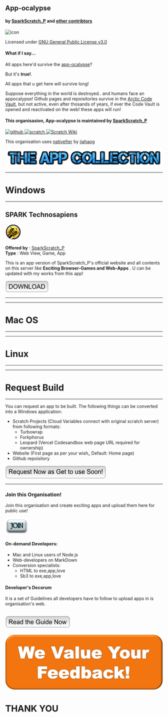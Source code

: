 ## App-ocalypse
#### by [SparkScratch_P](https://github.com/SparkScratch-P) and [other contribtors](https://github.com/orgs/App-ocalypse/people)
![icon](https://raw.githubusercontent.com/SparkScratch-P/Home/main/favicon.ico) 

Licensed under [GNU General Public License v3.0](https://github.com/App-ocalypse/App-ocalypse/blob/main/LICENSE)

#### What if I say...
   All apps here'd survive the [app-ocalypse](https://techcrunch.com/2017/06/05/apples-idea-of-an-apocalypse-is-a-world-without-apps/)?
   
  But it's **true!**.
  
  All apps that u get here will survive long!
  
  Suppose everything in the world is destroyed.. and humans face an appocalypse! Github pages and repoisitories survive in the [Arctic Code Vault](https://archiveprogram.github.com/), but not active, even after thosands of years, if ever the Code Vault is opened and reactivated on the web! these apps will 
 run!

#### This organisasion, **App-ocalypse** is maintained by [SparkScratch_P](https://sparkscratch-p.github.io/Home/)
[![github](https://raw.githubusercontent.com/SparkScratch-P/Home/gh-pages/github.png) ](https://github.com/SparkScratch-P) [ ![scratch](https://raw.githubusercontent.com/SparkScratch-P/Home/gh-pages/scratch.png) ](https://scratch.mit.edu/users/SparkScratch_P/) [ ![Scratch Wiki](https://raw.githubusercontent.com/SparkScratch-P/Home/gh-pages/scratch%20wiki.png)](https://en.scratch-wiki.info/wiki/User:SparkScratch_P)

This organisation uses [nativefier](https://github.com/jiahaog/nativefier#nativefier) by [jiahaog](https://jiahao.codes/)



![i](https://raw.githubusercontent.com/App-ocalypse/App-ocalypse/gh-pages/cooltext375090719842647.png)
___

# Windows
---
## SPARK Technosapiens
<img src="https://raw.githubusercontent.com/App-ocalypse/App-ocalypse/gh-pages/SPARK%20icon.jpg" alt="icon 1" width="50"/> 

**Offered by** : [SparkScratch_P](https://github.com/SparkScratch-P)  
**Type** : Web View, Game, App

 This is an app version of SparkScratch_P's official website and all contents on this server like **Exciting Browser-Games and Web-Apps** . U can be updated with my works from this app!
 
  [![download](https://raw.githubusercontent.com/App-ocalypse/App-ocalypse/gh-pages/download_btn.png)](https://doc-14-b4-docs.googleusercontent.com/docs/securesc/em974gdci7e49pp7n30e4q7l8jtjflt9/32mdfa15soopcrkhv433l1535knea0us/1611764100000/01539878000197523635/01539878000197523635/1TciFiOoneijTFMtjfBM7Nekzx1i9M5Gj?e=download&authuser=0&nonce=vl85nlc6khi8e&user=01539878000197523635&hash=tvcto4lrl4vrs6uk9loc17vj4nl5bva3 )

 ---
---
# Mac OS
---
---
# Linux
---
---
# Request Build
---
You can request an app to be built. The following things can be converted into a Windows application:
- Scratch Projects (Cloud Variables connect with original scratch server) from following formats:
   - Turbowrap
   - Forkphorus
   - Leopard (Vercel Codesandbox web page URL required for ownership)
- Website (First page as per your wish_ Default: Home page)  
- Github repoisitory

[![re](https://raw.githubusercontent.com/App-ocalypse/App-ocalypse/gh-pages/request.png)](https://github.com/App-ocalypse/App-ocalypse/issues/2)

   ---
   
   
### Join this Organisation!
Join this organisation and create exciting apps and upload them here for public use!

[![JOIn](https://raw.githubusercontent.com/App-ocalypse/App-ocalypse/gh-pages/cooltext374945416100715.png) ](https://github.com/App-ocalypse)

#### On-demand Developers:
- Mac and Linux users of Node.js
- Web-developers on MarkDown
- Conversion specialists:
   - HTML to exe,app,love
   - Sb3 to exe,app,love
   
#### Developer's Decorum   

It is a set of Guidelines all developers have to follow to upload apps in is organisation's web.


[![read](https://raw.githubusercontent.com/App-ocalypse/App-ocalypse/gh-pages/read%20btn.png) ](https://app-ocalypse.github.io/Development-Decorum/)
---
   
  [![Feedbacks](https://raw.githubusercontent.com/App-ocalypse/App-ocalypse/gh-pages/scars-to-your-beautiful-ford-festiva-karaoke-mp3-know-it-all-feedback-button-png-image-432119d4af9a5b77388892542b53f37c.png)](https://github.com/App-ocalypse/App-ocalypse/issues/1)
   
# THANK YOU



